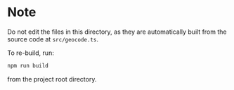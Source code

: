 Note
====

Do not edit the files in this directory, as they are automatically built from the source code at `src/geocode.ts`.

To re-build, run: 

```sh
npm run build
```
from the project root directory.
